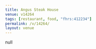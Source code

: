 ```yaml
---
title: Angus Steak House
venue: v14264
tags: [restaurant, food, "fhrs:412234"]
permalink: /v/14264/
layout: venue
---
```

null